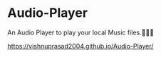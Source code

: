 # Audio-Player

An Audio Player to play your local Music files.🎺🎵🎶 

https://vishnuprasad2004.github.io/Audio-Player/